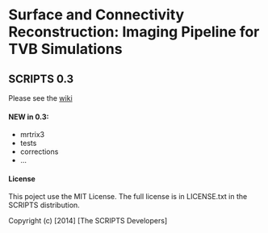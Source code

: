 # Surface and Connectivity Reconstruction: Imaging Pipeline for TVB Simulations
## SCRIPTS 0.3
 
Please see the [wiki](https://github.com/ins-amu/scripts/wiki)

#### NEW in 0.3:
- mrtrix3
- tests
- corrections
-  ...

#### License
This poject use the MIT License.
The full license is in LICENSE.txt in the SCRIPTS distribution.

Copyright (c) [2014] [The SCRIPTS Developers]


